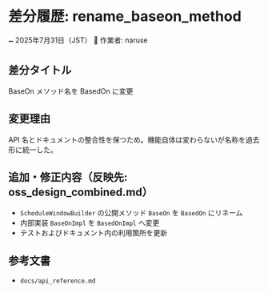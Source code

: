 # 差分履歴: rename_baseon_method

🗕 2025年7月31日（JST）
🧐 作業者: naruse

## 差分タイトル
BaseOn メソッド名を BasedOn に変更

## 変更理由
API 名とドキュメントの整合性を保つため。機能自体は変わらないが名称を過去形に統一した。

## 追加・修正内容（反映先: oss_design_combined.md）
- `ScheduleWindowBuilder` の公開メソッド `BaseOn` を `BasedOn` にリネーム
- 内部実装 `BaseOnImpl` を `BasedOnImpl` へ変更
- テストおよびドキュメント内の利用箇所を更新

## 参考文書
- `docs/api_reference.md`
